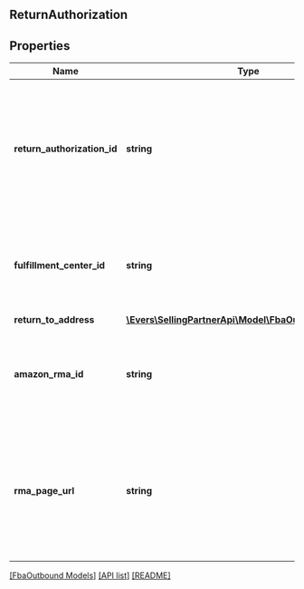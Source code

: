 ## ReturnAuthorization

## Properties

Name | Type | Description | Notes
------------ | ------------- | ------------- | -------------
**return_authorization_id** | **string** | An identifier for the return authorization. This identifier associates return items with the return authorization used to return them. |
**fulfillment_center_id** | **string** | An identifier for the Amazon fulfillment center that the return items should be sent to. |
**return_to_address** | [**\Evers\SellingPartnerApi\Model\FbaOutbound\Address**](Address.md) |  |
**amazon_rma_id** | **string** | The return merchandise authorization (RMA) that Amazon needs to process the return. |
**rma_page_url** | **string** | A URL for a web page that contains the return authorization barcode and the mailing label. This does not include pre-paid shipping. |

[[FbaOutbound Models]](../) [[API list]](../../Api) [[README]](../../../README.md)
